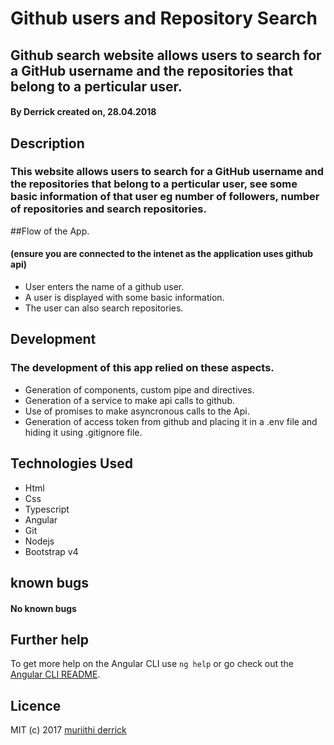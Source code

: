 # Github users and Repository Search

## Github search website allows users to search for a GitHub username and the repositories that belong to a perticular user.
#### By **Derrick** created on, 28.04.2018

## Description
### This website allows users to search for a GitHub username and the repositories that belong to a perticular user, see some basic information of that user eg number of followers, number of repositories and search repositories.

##Flow of the App.
#### (ensure you are connected to the intenet as the application uses github api)

+ User enters the name of a github user.
+ A user is displayed with some basic information.
+ The user can also search repositories.

## Development
### The development of this app relied on these aspects.
+ Generation of components, custom pipe and directives.
+ Generation of a service to make api calls to github.
+ Use of promises to make asyncronous calls to the Api.
+ Generation of access token from github and placing it in a .env file and hiding it using .gitignore file.

## Technologies Used
+ Html
+ Css
+ Typescript
+ Angular
+ Git
+ Nodejs
+ Bootstrap v4

## known bugs
#### No known bugs

## Further help
To get more help on the Angular CLI use `ng help` or go check out the [Angular CLI README](https://github.com/angular/angular-cli/blob/master/README.md).

## Licence
MIT (c) 2017 [muriithi derrick](https://github.com/muriithiderro)